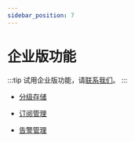 ```yaml
---
sidebar_position: 7
---
```


# 企业版功能

:::tip
试用企业版功能，请[联系我们](https://jinshuju.net/f/qrj9lq)。
:::


- [分级存储](../manage/tiered_storage.md)

- [订阅管理](../manage/subscriptions.md)

- [告警管理](../manage/alarm_manage.md)